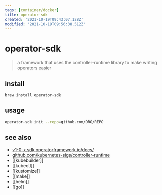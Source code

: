 ```yaml
---
tags: [container/docker]
title: operator-sdk
created: '2021-10-19T09:43:07.128Z'
modified: '2021-10-19T09:56:38.512Z'
---
```


# operator-sdk

> a framework that uses the controller-runtime library to make writing operators easier

## install

`brew install operator-sdk`

## usage

```sh
operator-sdk init --repo=github.com/ORG/REPO
```

## see also

- [v1-0-x.sdk.operatorframework.io/docs/](https://v1-0-x.sdk.operatorframework.io/docs/)
- [github.com/kubernetes-sigs/controller-runtime](https://github.com/kubernetes-sigs/controller-runtime)
- [[kubebuilder]]
- [[kubectl]]
- [[kustomize]]
- [[make]]
- [[helm]]
- [[go]]
